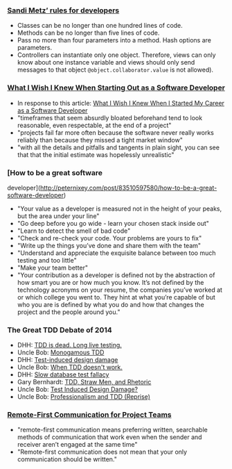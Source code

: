 ### [Sandi Metz’ rules for developers](http://robots.thoughtbot.com/post/50655960596/sandi-metz-rules-for-developers)
- Classes can be no longer than one hundred lines of code.
- Methods can be no longer than five lines of code.
- Pass no more than four parameters into a method. Hash options are parameters.
- Controllers can instantiate only one object. Therefore, views can only know about one instance variable and views should only send messages to that object `@object.collaborator.value` is not allowed).

### [What I Wish I Knew When Starting Out as a Software Developer](http://blog.salsitasoft.com/what-i-wish-i-knew-when-starting-out-as-a-software-developer-slow-the-fuck-down/)
- In response to this article: [What I Wish I Knew When I Started My Career as a Software Developer](http://lifehacker.com/what-i-wish-i-knew-when-i-started-my-career-as-a-softwa-1681002791)
- "timeframes that seem absurdly bloated beforehand tend to look reasonable, even respectable, at the end of a project"
- "projects fail far more often because the software never really works reliably than because they missed a tight market window"
- "with all the details and pitfalls and tangents in plain sight, you can see that that the initial estimate was hopelessly unrealistic"

### [How to be a great software
developer](http://peternixey.com/post/83510597580/how-to-be-a-great-software-developer)
- "Your value as a developer is measured not in the height of your peaks, but the area under your line"
- "Go deep before you go wide - learn your chosen stack inside out"
- "Learn to detect the smell of bad code"
- "Check and re-check your code. Your problems are yours to fix"
- "Write up the things you’ve done and share them with the team"
- "Understand and appreciate the exquisite balance between too much testing and too little"
- "Make your team better"
- "Your contribution as a developer is defined not by the abstraction of how smart you are or how much you know. It’s not defined by the technology acronyms on your resume, the companies you’ve worked at or which college you went to. They hint at what you’re capable of but who you are is defined by what you do and how that changes the project and the people around you."

### The Great TDD Debate of 2014
- DHH: [TDD is dead. Long live testing.](http://david.heinemeierhansson.com/2014/tdd-is-dead-long-live-testing.html)
- Uncle Bob: [Monogamous TDD](http://blog.8thlight.com/uncle-bob/2014/04/25/MonogamousTDD.html)
- DHH: [Test-induced design damage](http://david.heinemeierhansson.com/2014/test-induced-design-damage.html)
- Uncle Bob: [When TDD doesn't work.](http://blog.8thlight.com/uncle-bob/2014/04/30/When-tdd-does-not-work.html)
- DHH: [Slow database test fallacy](http://david.heinemeierhansson.com/2014/slow-database-test-fallacy.html)
- Gary Bernhardt: [TDD, Straw Men, and Rhetoric](https://www.destroyallsoftware.com/blog/2014/tdd-straw-men-and-rhetoric)
- Uncle Bob: [Test Induced Design Damage?](http://blog.8thlight.com/uncle-bob/2014/05/01/Design-Damage.html)
- Uncle Bob: [Professionalism and TDD (Reprise)](http://blog.8thlight.com/uncle-bob/2014/05/02/ProfessionalismAndTDD.html)

### [Remote-First Communication for Project Teams](http://spin.atomicobject.com/2015/01/30/remote-first-communication/)
- "remote-first communication means preferring written, searchable methods of communication that work even when the sender and receiver aren’t engaged at the same time"
- "Remote-first communication does not mean that your only communication should be written."
